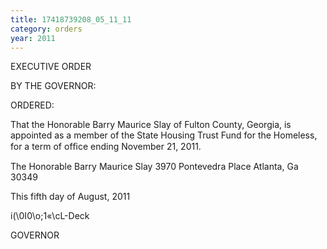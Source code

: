 ```yaml
---
title: 17418739208_05_11_11
category: orders
year: 2011
---
```

 

EXECUTIVE ORDER

BY THE GOVERNOR:

ORDERED:

That the Honorable Barry Maurice Slay of Fulton County, Georgia,
is appointed as a member of the State Housing Trust Fund for the
Homeless, for a term of ofﬁce ending November 21, 2011.

The Honorable Barry Maurice Slay
3970 Pontevedra Place
Atlanta, Ga 30349

This fifth day of August, 2011

i(\0I0\o;1«\cL-Deck

GOVERNOR

